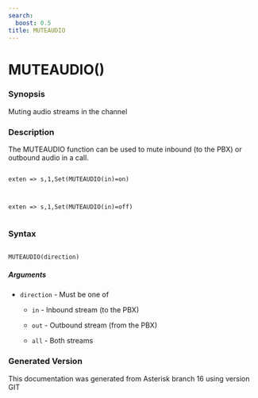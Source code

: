 ```yaml
---
search:
  boost: 0.5
title: MUTEAUDIO
---
```


# MUTEAUDIO()

### Synopsis

Muting audio streams in the channel

### Description

The MUTEAUDIO function can be used to mute inbound (to the PBX) or outbound audio in a call.<br>

``` title="Example: Mute incoming audio"

exten => s,1,Set(MUTEAUDIO(in)=on)


```
``` title="Example: Do not mute incoming audio"

exten => s,1,Set(MUTEAUDIO(in)=off)


```

### Syntax


```

MUTEAUDIO(direction)
```
##### Arguments


* `direction` - Must be one of<br>

    * `in` - Inbound stream (to the PBX)<br>

    * `out` - Outbound stream (from the PBX)<br>

    * `all` - Both streams<br>


### Generated Version

This documentation was generated from Asterisk branch 16 using version GIT 
